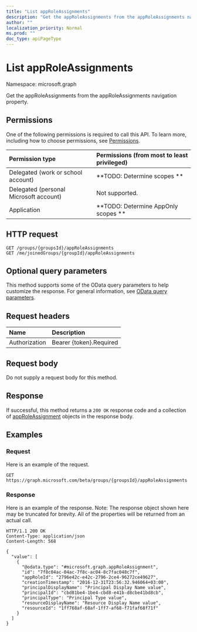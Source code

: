 ```yaml
---
title: "List appRoleAssignments"
description: "Get the appRoleAssignments from the appRoleAssignments navigation property."
author: ""
localization_priority: Normal
ms.prod: ""
doc_type: apiPageType
---
```


# List appRoleAssignments

Namespace: microsoft.graph

Get the appRoleAssignments from the appRoleAssignments navigation property.

## Permissions
One of the following permissions is required to call this API. To learn more, including how to choose permissions, see [Permissions](/concepts/permissions-reference.md).

|Permission type|Permissions (from most to least privileged)|
|:---|:---|
|Delegated (work or school account)|**TODO: Determine scopes **|
|Delegated (personal Microsoft account)|Not supported.|
|Application|**TODO: Determine AppOnly scopes **|

## HTTP request
<!-- {
  "blockType": "ignored"
}
-->
``` http
GET /groups/{groupsId}/appRoleAssignments
GET /me/joinedGroups/{groupId}/appRoleAssignments
```

## Optional query parameters
This method supports some of the OData query parameters to help customize the response. For general information, see [OData query parameters](/graph/query-parameters).

## Request headers
|Name|Description|
|:---|:---|
|Authorization|Bearer {token}.Required|

## Request body
Do not supply a request body for this method.

## Response
If successful, this method returns a `200 OK` response code and a collection of [appRoleAssignment](../resources/approleassignment.md) objects in the response body.

## Examples

### Request
Here is an example of the request.
<!-- {
  "blockType": "request",
  "name": "get_approleassignment"
}
-->
``` http
GET https://graph.microsoft.com/beta/groups/{groupsId}/appRoleAssignments
```

### Response
Here is an example of the response. Note: The response object shown here may be truncated for brevity. All of the properties will be returned from an actual call.
<!-- {
  "blockType": "response",
  "truncated": true,
  "@odata.type": "collection(microsoft.graph.approleassignment)"
}
-->
``` http
HTTP/1.1 200 OK
Content-Type: application/json
Content-Length: 568

{
  "value": [
    {
      "@odata.type": "#microsoft.graph.appRoleAssignment",
      "id": "7f8c04ac-04ac-7f8c-ac04-8c7fac048c7f",
      "appRoleId": "2796e42c-e42c-2796-2ce4-96272ce49627",
      "creationTimestamp": "2016-12-31T23:56:32.946064+03:00",
      "principalDisplayName": "Principal Display Name value",
      "principalId": "cbd81be4-1be4-cbd8-e41b-d8cbe41bd8cb",
      "principalType": "Principal Type value",
      "resourceDisplayName": "Resource Display Name value",
      "resourceId": "1ff768af-68af-1ff7-af68-f71faf68f71f"
    }
  ]
}
```

